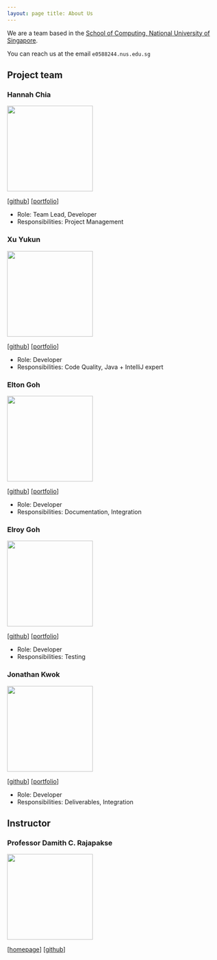 ```yaml
---
layout: page title: About Us
---
```


We are a team based in the [School of Computing, National University of Singapore](http://www.comp.nus.edu.sg).

You can reach us at the email `e0588244.nus.edu.sg`

## Project team

### Hannah Chia

<img src="images/kaixin-hc.png" width="200px">

[[github](https://github.com/kaixin-hc)]
[[portfolio](team/kaixin-hc.md)]

* Role: Team Lead, Developer
* Responsibilities: Project Management

### Xu Yukun

<img src="images/yukun99.png" width="200px">

[[github](http://github.com/yukun99)]
[[portfolio](team/yukun99.md)]

* Role: Developer
* Responsibilities: Code Quality, Java + IntelliJ expert

### Elton Goh

<img src="images/eltongohjh.png" width="200px">

[[github](http://github.com/eltongohjh)] 
[[portfolio](team/eltongohjh.md)]

* Role: Developer
* Responsibilities: Documentation, Integration

### Elroy Goh

<img src="images/elroygohjy.png" width="200px">

[[github](http://github.com/elroygohjy)]
[[portfolio](team/elroygohjy.md)]

* Role: Developer
* Responsibilities: Testing

### Jonathan Kwok

<img src="2103t/tp/docs/images/halphasx.png" width="200px">

[[github](http://github.com/HalphasX)]
[[portfolio](team/halphasx.md)]

* Role: Developer
* Responsibilities: Deliverables, Integration

## Instructor

### Professor Damith C. Rajapakse

<img src="images/johndoe.png" width="200px">

[[homepage](http://www.comp.nus.edu.sg/~damithch)]
[[github](https://github.com/damithc)]

